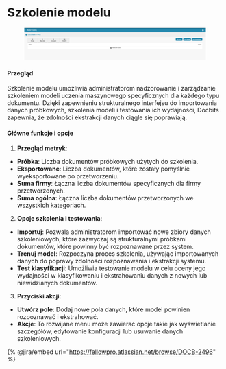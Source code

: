 # Szkolenie modelu

<figure><img src="../../../../.gitbook/assets/Bildschirmfoto 2024-05-08 um 09.07.01.png" alt=""><figcaption></figcaption></figure>

#### Przegląd

Szkolenie modelu umożliwia administratorom nadzorowanie i zarządzanie szkoleniem modeli uczenia maszynowego specyficznych dla każdego typu dokumentu. Dzięki zapewnieniu strukturalnego interfejsu do importowania danych próbkowych, szkolenia modeli i testowania ich wydajności, Docbits zapewnia, że zdolności ekstrakcji danych ciągle się poprawiają.

#### Główne funkcje i opcje

1. **Przegląd metryk**:
* **Próbka**: Liczba dokumentów próbkowych użytych do szkolenia.
* **Eksportowane**: Liczba dokumentów, które zostały pomyślnie wyeksportowane po przetworzeniu.
* **Suma firmy**: Łączna liczba dokumentów specyficznych dla firmy przetworzonych.
* **Suma ogólna**: Łączna liczba dokumentów przetworzonych we wszystkich kategoriach.
2. **Opcje szkolenia i testowania**:
* **Importuj**: Pozwala administratorom importować nowe zbiory danych szkoleniowych, które zazwyczaj są strukturalnymi próbkami dokumentów, które powinny być rozpoznawane przez system.
* **Trenuj model**: Rozpoczyna proces szkolenia, używając importowanych danych do poprawy zdolności rozpoznawania i ekstrakcji systemu.
* **Test klasyfikacji**: Umożliwia testowanie modelu w celu oceny jego wydajności w klasyfikowaniu i ekstrahowaniu danych z nowych lub niewidzianych dokumentów.
3. **Przyciski akcji**:
* **Utwórz pole**: Dodaj nowe pola danych, które model powinien rozpoznawać i ekstrahować.
* **Akcje**: To rozwijane menu może zawierać opcje takie jak wyświetlanie szczegółów, edytowanie konfiguracji lub usuwanie danych szkoleniowych.

{% @jira/embed url="https://fellowpro.atlassian.net/browse/DOCB-2496" %}
